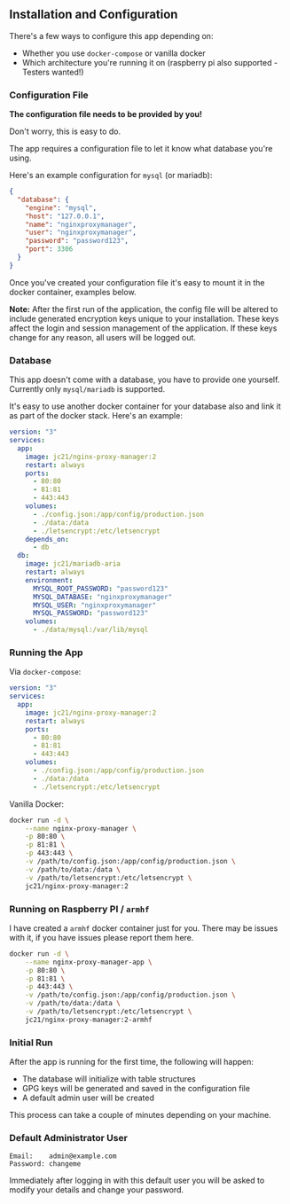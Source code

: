 ## Installation and Configuration

There's a few ways to configure this app depending on:

- Whether you use `docker-compose` or vanilla docker
- Which architecture you're running it on (raspberry pi also supported - Testers wanted!)

### Configuration File

**The configuration file needs to be provided by you!**

Don't worry, this is easy to do.

The app requires a configuration file to let it know what database you're using.

Here's an example configuration for `mysql` (or mariadb):

```json
{
  "database": {
    "engine": "mysql",
    "host": "127.0.0.1",
    "name": "nginxproxymanager",
    "user": "nginxproxymanager",
    "password": "password123",
    "port": 3306
  }
}
```

Once you've created your configuration file it's easy to mount it in the docker container, examples below.

**Note:** After the first run of the application, the config file will be altered to include generated encryption keys unique to your installation. These keys
affect the login and session management of the application. If these keys change for any reason, all users will be logged out.


### Database

This app doesn't come with a database, you have to provide one yourself. Currently only `mysql/mariadb` is supported.

It's easy to use another docker container for your database also and link it as part of the docker stack. Here's an example:

```yml
version: "3"
services:
  app:
    image: jc21/nginx-proxy-manager:2
    restart: always
    ports:
      - 80:80
      - 81:81
      - 443:443
    volumes:
      - ./config.json:/app/config/production.json
      - ./data:/data
      - ./letsencrypt:/etc/letsencrypt
    depends_on:
      - db
  db:
    image: jc21/mariadb-aria
    restart: always
    environment:
      MYSQL_ROOT_PASSWORD: "password123"
      MYSQL_DATABASE: "nginxproxymanager"
      MYSQL_USER: "nginxproxymanager"
      MYSQL_PASSWORD: "password123"
    volumes:
      - ./data/mysql:/var/lib/mysql
```


### Running the App

Via `docker-compose`:

```yml
version: "3"
services:
  app:
    image: jc21/nginx-proxy-manager:2
    restart: always
    ports:
      - 80:80
      - 81:81
      - 443:443
    volumes:
      - ./config.json:/app/config/production.json
      - ./data:/data
      - ./letsencrypt:/etc/letsencrypt
```

Vanilla Docker:

```bash
docker run -d \
    --name nginx-proxy-manager \
    -p 80:80 \
    -p 81:81 \
    -p 443:443 \
    -v /path/to/config.json:/app/config/production.json \
    -v /path/to/data:/data \
    -v /path/to/letsencrypt:/etc/letsencrypt \
    jc21/nginx-proxy-manager:2
```


### Running on Raspberry PI / `armhf`

I have created a `armhf` docker container just for you. There may be issues with it,
if you have issues please report them here.

```bash
docker run -d \
    --name nginx-proxy-manager-app \
    -p 80:80 \
    -p 81:81 \
    -p 443:443 \
    -v /path/to/config.json:/app/config/production.json \
    -v /path/to/data:/data \
    -v /path/to/letsencrypt:/etc/letsencrypt \
    jc21/nginx-proxy-manager:2-armhf
```


### Initial Run

After the app is running for the first time, the following will happen:

- The database will initialize with table structures
- GPG keys will be generated and saved in the configuration file
- A default admin user will be created

This process can take a couple of minutes depending on your machine.


### Default Administrator User

```
Email:    admin@example.com
Password: changeme
```

Immediately after logging in with this default user you will be asked to modify your details and change your password.
